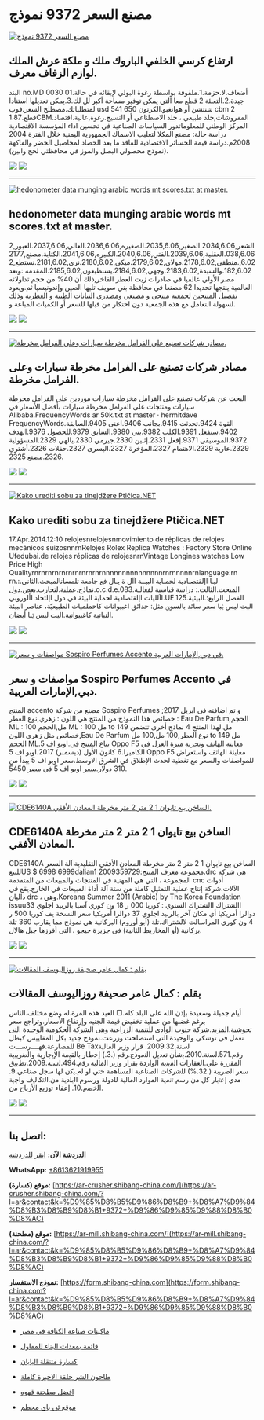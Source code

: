 # مصنع السعر 9372 نموذج

<a href="https://swt.shibang-china.com/?l=ar&img&k=%D9%85%D8%B5%D9%86%D8%B9+%D8%A7%D9%84%D8%B3%D8%B9%D8%B1+9372+%D9%86%D9%85%D9%88%D8%B0%D8%AC" target="_blank">![مصنع السعر 9372 نموذج](http://static.shibang-china.com/all-800x300/1114.jpg)</a>

## ارتفاع كرسي الخلفي الباروك ملك و ملكة عرش الملك لوازم الزفاف معرف.
البند no.MD 0030 01.أضعاف.لا.حزمة.1.ملفوفة بواسطة رغوة البولي لإبقائه في حالة جيدة.2.التعبئة 2 قطع معا التي يمكن توفير مساحة أكبر لل لك.3.يمكن تعديلها استنادا لمتطلباتك.مصطلح السعر.فوب usd 541 650 شنتشن أو هوانغبو.الكرتون cbm 2 قطع.1.87CBM.المفروشات,جلد طبيعي ، جلد الاصطناعي أو النسيج.رغوة,عالية.اقتصاد المركز الوطني للمعلوماتدور السياسات الصناعية في تحسين اداء المؤسسة الاقتصادية دراسة حالة: مصنع المكلا لتعليب الاسماك الجمهورية اليمنية خلال الفترة 2004 2008م.دراسة قيمة الخسائر الاقتصادية للفاقد ما بعد الحصاد لمحاصيل الخضر والفاكهة (نموذج محصولي البصل والموز في محافظتي لحج وابين).


<a href="https://whatsapp.shibangsoft.com/WhatsApp.php" target="_blank" title="WhatsApp">![](http://static.shibang-china.com/icon/whatsapp.png)</a> <a href="https://swt.shibang-china.com/?l=ar&icon&k=%D9%85%D8%B5%D9%86%D8%B9+%D8%A7%D9%84%D8%B3%D8%B9%D8%B1+9372+%D9%86%D9%85%D9%88%D8%B0%D8%AC" target="_blank">![](http://static.shibang-china.com/icon/chat-ar.png)</a>

---

<a href="https://swt.shibang-china.com/?l=ar&img&k=%D9%85%D8%B5%D9%86%D8%B9+%D8%A7%D9%84%D8%B3%D8%B9%D8%B1+9372+%D9%86%D9%85%D9%88%D8%B0%D8%AC" target="_blank">![hedonometer data munging arabic words mt scores.txt at master.](http://static.shibang-china.com/all-800x300/623.jpg)</a>

## hedonometer data munging arabic words mt scores.txt at master.
الشعر,2034,6.06.الصغير,2035,6.06.الصغيره,2036,6.06.العالي,2037,6.06.العبور,2038,6.06.العقلية,2039,6.06.الفتي,2040,6.06.الكبيره,2041,6.06.الكتابة.مصنع,2177,6.02.منطقي,2178,6.02.مولاى,2179,6.02.ميكي,2180,6.02.نرى,2181,6.02.نستطع,2182,6.02.والسيدة,2183,6.02.وجهي,2184,6.02.يستطيعون,2185,6.02.المقدمة :وتعد مصر الأولي عالميا في صادرات زيت العطر الفاخر,ذلك أن 40% من حجم تداولاته العالمية ينتجها تحديدا 62 مصنعا في محافظة بني سويف تليها الصين وإندونيسيا ثم.ويعود تفضيل المنتجين لجمعية منتجي و مصنعي ومصدري النباتات الطبية و العطرية وذلك لسهولة التعامل مع هذه الجمعية دون احتكار من قبلها للسعر أو الكميات المباعة و.


<a href="https://whatsapp.shibangsoft.com/WhatsApp.php" target="_blank" title="WhatsApp">![](http://static.shibang-china.com/icon/whatsapp.png)</a> <a href="https://swt.shibang-china.com/?l=ar&icon&k=%D9%85%D8%B5%D9%86%D8%B9+%D8%A7%D9%84%D8%B3%D8%B9%D8%B1+9372+%D9%86%D9%85%D9%88%D8%B0%D8%AC" target="_blank">![](http://static.shibang-china.com/icon/chat-ar.png)</a>

---

<a href="https://swt.shibang-china.com/?l=ar&img&k=%D9%85%D8%B5%D9%86%D8%B9+%D8%A7%D9%84%D8%B3%D8%B9%D8%B1+9372+%D9%86%D9%85%D9%88%D8%B0%D8%AC" target="_blank">![مصادر شركات تصنيع على الفرامل مخرطة سيارات وعلى الفرامل مخرطة.](http://static.shibang-china.com/all-800x300/1302.jpg)</a>

## مصادر شركات تصنيع على الفرامل مخرطة سيارات وعلى الفرامل مخرطة.
البحث عن شركات تصنيع على الفرامل مخرطة سيارات موردين على الفرامل مخرطة سيارات ومنتجات على الفرامل مخرطة سيارات بأفضل الأسعار في Alibaba.FrequencyWords ar 50k.txt at master · hermitdave FrequencyWords.القوة 9424.تحدثت 9415.بجانب 9406.اعني 9405.السابقة 9402.سنفعل 9391.الكلب 9382.بني 9380.السابق 9379.للحصول 9376.الهدف 9372.الموسيقى 9371.إفعل 2331.إثنين 2330.جيرمي 2330.يالهي 2329.المسؤولية 2329.عارية 2329.الاهتمام 2327.المؤخرة 2327.اليسرى 2327.حفلات 2326.أشتري 2326.مصنع 2325.


<a href="https://whatsapp.shibangsoft.com/WhatsApp.php" target="_blank" title="WhatsApp">![](http://static.shibang-china.com/icon/whatsapp.png)</a> <a href="https://swt.shibang-china.com/?l=ar&icon&k=%D9%85%D8%B5%D9%86%D8%B9+%D8%A7%D9%84%D8%B3%D8%B9%D8%B1+9372+%D9%86%D9%85%D9%88%D8%B0%D8%AC" target="_blank">![](http://static.shibang-china.com/icon/chat-ar.png)</a>

---

<a href="https://swt.shibang-china.com/?l=ar&img&k=%D9%85%D8%B5%D9%86%D8%B9+%D8%A7%D9%84%D8%B3%D8%B9%D8%B1+9372+%D9%86%D9%85%D9%88%D8%B0%D8%AC" target="_blank">![Kako urediti sobu za tinejdžere Ptičica.NET](http://static.shibang-china.com/all-800x300/1353.jpg)</a>

## Kako urediti sobu za tinejdžere Ptičica.NET
17.Apr.2014.12:10 relojesnrelojesnmovimiento de réplicas de relojes mecánicos suizosnnrnRelojes Rolex Replica Watches : Factory Store Online Ufedubai.de relojes réplicas de relojesnrnVintage Longines watches Low Price High Qualityrnrnrnrnrnrnrnrnrnrnrnnnnnnnnnnnnnnnrnrnnnnnrnlanguage:rn rn.ليـا اإلقتصـادية لحمـاية البيــة اآل ة يـال فع جامعة تلمسانالمبحث.الثاني.: نماذج.عملية.لتجارب.بعض.دول.o.c.d.e.083.المبحث.الثالث.: دراسة قياسية لفعالية اآلليات اإلقتصادية لحماية البيئة في دول اإلتحاد األوروبي.UE.125.الفصل الرابع:.البيئية اليت ليس ؽبا سعر سائد بالسوؽ مثل: حدائق اغبيوانات كاحملميات الطبيعيّة، عناصر البيئة النباتية كاغبيوانية.اليت ليس ؽبا أيضان.


<a href="https://whatsapp.shibangsoft.com/WhatsApp.php" target="_blank" title="WhatsApp">![](http://static.shibang-china.com/icon/whatsapp.png)</a> <a href="https://swt.shibang-china.com/?l=ar&icon&k=%D9%85%D8%B5%D9%86%D8%B9+%D8%A7%D9%84%D8%B3%D8%B9%D8%B1+9372+%D9%86%D9%85%D9%88%D8%B0%D8%AC" target="_blank">![](http://static.shibang-china.com/icon/chat-ar.png)</a>

---

<a href="https://swt.shibang-china.com/?l=ar&img&k=%D9%85%D8%B5%D9%86%D8%B9+%D8%A7%D9%84%D8%B3%D8%B9%D8%B1+9372+%D9%86%D9%85%D9%88%D8%B0%D8%AC" target="_blank">![مواصفات و سعر Sospiro Perfumes Accento في دبي,الإمارات العربية.](http://static.shibang-china.com/all-800x300/470.jpg)</a>

## مواصفات و سعر Sospiro Perfumes Accento في دبي,الإمارات العربية.
المنتج accento مصنع من شركة Sospiro Perfumes و تم اضافته في ابريل 2017; خصائص هذا النموذج من المنتج هي اللون : زهري,نوع العطر : Eau De Parfum,الحجم ML : 100 مل,الحجم ML : 100 مل to 149 مل.لهذا المنتج 4 نماذج أخرى تتضمن خصائص مثل زهري اللون,Eau De Parfum نوع العطر,100 مل,100 مل to 149 مل الحجم ML.يباع المنتج في.اوبو اف 5 Oppo F5 معاينة الهاتف وتجربة ميزة العزل في الكاميرا.6 كانون الأول (ديسمبر) 2017.اوبو اف 5 Oppo F5 معاينة الهاتف واستعراض للمواصفات والسعر مع تغطية لحدث الإطلاق في الشرق الاوسط.سعر اوبو اف 5 يبدأ من 310 دولار.سعر اوبو اف 5 في مصر 5450.


<a href="https://whatsapp.shibangsoft.com/WhatsApp.php" target="_blank" title="WhatsApp">![](http://static.shibang-china.com/icon/whatsapp.png)</a> <a href="https://swt.shibang-china.com/?l=ar&icon&k=%D9%85%D8%B5%D9%86%D8%B9+%D8%A7%D9%84%D8%B3%D8%B9%D8%B1+9372+%D9%86%D9%85%D9%88%D8%B0%D8%AC" target="_blank">![](http://static.shibang-china.com/icon/chat-ar.png)</a>

---

<a href="https://swt.shibang-china.com/?l=ar&img&k=%D9%85%D8%B5%D9%86%D8%B9+%D8%A7%D9%84%D8%B3%D8%B9%D8%B1+9372+%D9%86%D9%85%D9%88%D8%B0%D8%AC" target="_blank">![CDE6140A الساخن بيع تايوان 1 2 متر 2 متر مخرطة المعادن الأفقي.](http://static.shibang-china.com/all-800x300/146.jpg)</a>

## CDE6140A الساخن بيع تايوان 1 2 متر 2 متر مخرطة المعادن الأفقي.
CDE6140A الساخن بيع تايوان 1 2 متر 2 متر مخرطة المعادن الأفقي التقليدية آلة السعر للبيعUS $ 6998 6999dalian1 مجموعة معرف المنتج:2009359729.drc هي شركة المجموعة ، التي هي المهنية في المنتجات والمبيعات من المتقدمة cnc أدوات الآلات.شركة إنتاج عملية التمثيل كاملة من ستة آلة أداة المبيعات في الخارج.يقع في داليان drc ، وهي.Koreana Summer 2011 (Arabic) by The Korea Foundation issuuاالشتراك االشتراك السنوي : كوريا 000 ر 18 ون كوري آسيا بالربيد اجلوي 33 دوالرا أمريكيا أي مكان آخر بالربيد اجلوي 37 دوالرا أمريكيا سعر النسخة يف كوريا 500 ر 4 ون كوري المراسالت لالشتراك.تلة (آبو أوروم) البركانية هي نموذج مما يقارب 360 تلة بركانية (أو المخاريط الثانية) في جزيرة جيجو ، التي أفرزها جبل هالال.


<a href="https://whatsapp.shibangsoft.com/WhatsApp.php" target="_blank" title="WhatsApp">![](http://static.shibang-china.com/icon/whatsapp.png)</a> <a href="https://swt.shibang-china.com/?l=ar&icon&k=%D9%85%D8%B5%D9%86%D8%B9+%D8%A7%D9%84%D8%B3%D8%B9%D8%B1+9372+%D9%86%D9%85%D9%88%D8%B0%D8%AC" target="_blank">![](http://static.shibang-china.com/icon/chat-ar.png)</a>

---

<a href="https://swt.shibang-china.com/?l=ar&img&k=%D9%85%D8%B5%D9%86%D8%B9+%D8%A7%D9%84%D8%B3%D8%B9%D8%B1+9372+%D9%86%D9%85%D9%88%D8%B0%D8%AC" target="_blank">![بقلم : كمال عامر صحيفة روزاليوسف المقالات](http://static.shibang-china.com/all-800x300/410.jpg)</a>

## بقلم : كمال عامر صحيفة روزاليوسف المقالات
أيام جميلة وسعيدة بإذن الله على البلد كله.□ العيد هذه المرة.له وضع مختلف.الناس برغم غضبها من عملية تخفيض قيمة الجنيه وإرتفاع الأسعار.وتراجع سعر تحوشية.المزيد.شركة جنوب الوادى للتنمية الزراعية وهى الشركة الحكومية الوحيدة التى تعمل فى توشكى والوحيدة التى استصلحت وزرعت.نموذج جديد بكل المقاييس كبطل للمصارعة.ﻓﻬــــﺭﺳـــﺕ Be Taxﻟﺳﻧﺔ.2009.32. ﻗﺭﺍﺭ ﻭﺯﻳﺭ ﺍﻟﻣﺎﻟﻳﺔ ﺭﻗﻡ.571.ﻟﺳﻧﺔ.2010.ﺑﺷﺄﻥ ﺗﻌﺩﻳﻝ ﺍﻟﻧﻣﻭﺫﺝ.ﺭﻗﻡ (.3.) ﺇﺧﻁﺎﺭ ﺑﺎﻟﻘﻳﻣﺔ ﺍﻹﻳﺟﺎﺭﻳﺔ ﻭﺍﻟﺿﺭﻳﺑﻳﺔ ﺍﻟﻣﻘﺭﺭﺓ ﻋﻠﻲ.ﺍﻟﻌﻘﺎﺭﺍﺕ ﺍﻟﻣﺑﻧﻳﺔ ﺍﻟﻭﺍﺭﺩﺓ ﺑﻘﺭﺍﺭ ﻭﺯﻳﺭ ﺍﻟﻣﺎﻟﻳﺔ ﺭﻗﻡ.494.ﻟﺳﻧﺔ.2009.ﺗﻁﺑﻳﻕ ﺳﻌﺭ ﺍﻟﺿﺭﻳﺑﺔ (.32.%) ﻟﻠﺷﺭﻛﺎﺕ ﺍﻟﺻﻧﺎﻋﻳﺔ ﺍﻟﻣﺳﺎﻫﻣﺔ ﺣﺗﻲ ﻟﻭ ﻟﻡ.ﻳﻛﻥ ﻟﻬﺎ ﺳﺟﻝ ﺻﻧﺎﻋﻲ.9. ﻣﺩﻱ ﺇﻋﺗﺑﺎﺭ ﻛﻝ ﻣﻥ ﺭﺳﻡ ﺗﻧﻣﻳﺔ ﺍﻟﻣﻭﺍﺭﺩ ﺍﻟﻣﺎﻟﻳﺔ ﻟﻠﺩﻭﻟﺔ ﻭﺭﺳﻭﻡ ﺍﻟﺑﻠﺩﻳﺔ ﻣﻥ.ﺍﻟﺗﻛﺎﻟﻳﻑ ﻭﺍﺟﺑﺔ ﺍﻟﺧﺻﻡ.10. ﺇﻋﻔﺎء ﺗﻭﺯﻳﻊ ﺍﻷﺭﺑﺎﺡ ﻣﻥ.


<a href="https://whatsapp.shibangsoft.com/WhatsApp.php" target="_blank" title="WhatsApp">![](http://static.shibang-china.com/icon/whatsapp.png)</a> <a href="https://swt.shibang-china.com/?l=ar&icon&k=%D9%85%D8%B5%D9%86%D8%B9+%D8%A7%D9%84%D8%B3%D8%B9%D8%B1+9372+%D9%86%D9%85%D9%88%D8%B0%D8%AC" target="_blank">![](http://static.shibang-china.com/icon/chat-ar.png)</a>

---
## اتصل بنا:

**الدردشة الآن:** [انقر للدردشة](https://swt.shibang-china.com?l=ar&contact&k=%D9%85%D8%B5%D9%86%D8%B9+%D8%A7%D9%84%D8%B3%D8%B9%D8%B1+9372+%D9%86%D9%85%D9%88%D8%B0%D8%AC)

**WhatsApp:**  [+8613621919955](https://whatsapp.shibangsoft.com/WhatsApp.php)

**موقع (كسارة):** [https://ar-crusher.shibang-china.com/](https://ar-crusher.shibang-china.com/?l=ar&contact&k=%D9%85%D8%B5%D9%86%D8%B9+%D8%A7%D9%84%D8%B3%D8%B9%D8%B1+9372+%D9%86%D9%85%D9%88%D8%B0%D8%AC)

**موقع (مطحنة):** [https://ar-mill.shibang-china.com/](https://ar-mill.shibang-china.com/?l=ar&contact&k=%D9%85%D8%B5%D9%86%D8%B9+%D8%A7%D9%84%D8%B3%D8%B9%D8%B1+9372+%D9%86%D9%85%D9%88%D8%B0%D8%AC)

**نموذج الاستفسار:** [https://form.shibang-china.com](https://form.shibang-china.com?l=ar&contact&k=%D9%85%D8%B5%D9%86%D8%B9+%D8%A7%D9%84%D8%B3%D8%B9%D8%B1+9372+%D9%86%D9%85%D9%88%D8%B0%D8%AC)

* [ماكينات صناعة الكنافة في مصر](../22/%D9%85%D8%A7%D9%83%D9%8A%D9%86%D8%A7%D8%AA%20%D8%B5%D9%86%D8%A7%D8%B9%D8%A9%20%D8%A7%D9%84%D9%83%D9%86%D8%A7%D9%81%D8%A9%20%D9%81%D9%8A%20%D9%85%D8%B5%D8%B1.md)

* [قائمة بمعدات البناء للمقاول](../21/%D9%82%D8%A7%D8%A6%D9%85%D8%A9%20%D8%A8%D9%85%D8%B9%D8%AF%D8%A7%D8%AA%20%D8%A7%D9%84%D8%A8%D9%86%D8%A7%D8%A1%20%D9%84%D9%84%D9%85%D9%82%D8%A7%D9%88%D9%84.md)

* [كسارة متنقلة اليابان](../23/%D9%83%D8%B3%D8%A7%D8%B1%D8%A9%20%D9%85%D8%AA%D9%86%D9%82%D9%84%D8%A9%20%D8%A7%D9%84%D9%8A%D8%A7%D8%A8%D8%A7%D9%86.md)

* [طاحون الشر حلقة الاخيرة كاملة](../21/%D8%B7%D8%A7%D8%AD%D9%88%D9%86%20%D8%A7%D9%84%D8%B4%D8%B1%20%D8%AD%D9%84%D9%82%D8%A9%20%D8%A7%D9%84%D8%A7%D8%AE%D9%8A%D8%B1%D8%A9%20%D9%83%D8%A7%D9%85%D9%84%D8%A9.md)

* [افضل مطحنة قهوه](../22/%D8%A7%D9%81%D8%B6%D9%84%20%D9%85%D8%B7%D8%AD%D9%86%D8%A9%20%D9%82%D9%87%D9%88%D9%87.md)

* [موقع ئي باي محطم](../21/%D9%85%D9%88%D9%82%D8%B9%20%D8%A6%D9%8A%20%D8%A8%D8%A7%D9%8A%20%D9%85%D8%AD%D8%B7%D9%85.md)
